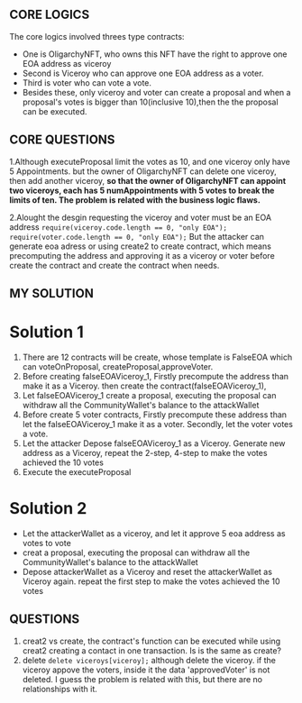 ## CORE LOGICS

The core logics involved threes type contracts:
* One is OligarchyNFT, who owns this NFT have the right to approve one EOA address as viceroy
* Second is Viceroy who can approve one EOA address as a voter. 
* Third is voter who can vote a vote.
*  Besides these, only viceroy and voter can create a proposal and when a proposal's votes is bigger than 10(inclusive 10),then the the proposal can be executed.


## CORE QUESTIONS

1.Although executeProposal limit the votes as 10, and one  viceroy only have 5 Appointments. but the owner of OligarchyNFT can delete one viceroy, then add another viceroy, **so that the owner of OligarchyNFT can appoint two viceroys, each has 5 numAppointments with 5 votes to break the limits of ten. The problem is related with the business logic flaws.**

2.Alought the desgin requesting the viceroy and voter must be an EOA address `require(viceroy.code.length == 0, "only EOA");` `require(voter.code.length == 0, "only EOA");` But the attacker can generate eoa adress or using create2 to create contract, which means precomputing the address and approving it as a viceroy or voter before create the contract and create the contract when needs.


## MY SOLUTION

# Solution 1
1. There are 12 contracts will be create, whose template is FalseEOA which can voteOnProposal, createProposal,approveVoter. 
2. Before creating falseEOAViceroy_1, Firstly precompute the address than make it as a Viceroy. then create the contract(falseEOAViceroy_1),
3. Let falseEOAViceroy_1 create a proposal, executing the proposal can withdraw all the CommunityWallet's balance to the attackWallet
4. Before create 5 voter contracts, Firstly precompute these address than let the falseEOAViceroy_1 make it as a voter. Secondly, let the voter votes a vote.
5. Let the attacker Depose falseEOAViceroy_1 as a Viceroy. Generate new address as a Viceroy, repeat the 2-step, 4-step to make the votes achieved the 10 votes
6. Execute the executeProposal


# Solution 2 
* Let the attackerWallet as a viceroy, and let it approve 5 eoa address as votes to vote
* creat a proposal, executing the proposal can withdraw all the CommunityWallet's balance to the attackWallet
* Depose attackerWallet as a Viceroy and reset the attackerWallet as Viceroy again. repeat the first step to make the votes achieved the 10 votes


## QUESTIONS

1. creat2 vs create, the contract's function can be executed while using creat2 creating a contact in one transaction. Is is the same as create?
2. delete `delete viceroys[viceroy];` although delete the viceroy. if the viceroy appove the voters, inside it the data 'approvedVoter' is not deleted. I guess the problem is related with this, but there are no relationships with it.